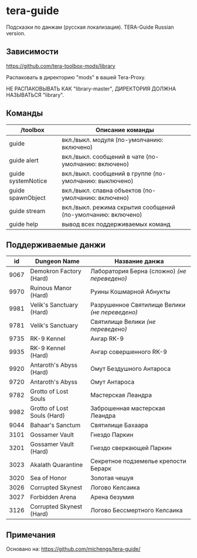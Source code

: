 # tera-guide
Подсказки по данжам (русская локализация). TERA-Guide Russian version.

## Зависимости
https://github.com/tera-toolbox-mods/library

Распаковать в директорию "mods" в вашей Tera-Proxy.

НЕ РАСПАКОВЫВАТЬ КАК "library-master", ДИРЕКТОРИЯ ДОЛЖНА НАЗЫВАТЬСЯ "library".

## Команды
/toolbox | Описание команды
--- | ---
guide| вкл./выкл. модуля (по-умолчанию: включено)
guide alert | вкл./выкл. сообщений в чате (по-умолчанию: включено)
guide systemNotice | вкл./выкл. сообщений в группе (по-умолчанию: выключено)
guide spawnObject | вкл./выкл. спавна объектов (по-умолчанию: включено)
guide stream | вкл./выкл. режима скрытия сообщений (по-умолчанию: включено)
guide help | вывод всех поддерживаемых команд

## Поддерживаемые данжи
id | Dungeon Name | Название данжа
--- | --- | ---
9067 | Demokron Factory (Hard) | Лаборатория Берна (сложно) *(не переведено)*
9970 | Ruinous Manor (Hard) | Руины Кошмарной Абнукты
9981 | Velik's Sanctuary (Hard) | Разрушенное Святилище Велики *(не переведено)*
9781 | Velik's Sanctuary | Святилище Велики *(не переведено)*
9735 | RK-9 Kennel | Ангар RK-9
9935 | RK-9 Kennel (Hard) | Ангар совершенного RK-9
9920 | Antaroth's Abyss (Hard) | Омут Бездушного Антароса
9720 | Antaroth's Abyss | Омут Антароса
9782 | Grotto of Lost Souls | Мастерская Леандра
9982 | Grotto of Lost Souls (Hard) | Заброшенная мастерская Леандра
9044 | Bahaar's Sanctum | Святилище Бахаара
3101 | Gossamer Vault | Гнездо Паркин
3201 | Gossamer Vault (Hard) | Гнездо сверкающей Паркин
3023 | Akalath Quarantine | Секретное подземелье крепости Берарк
3020 | Sea of Honor | Золотая чешуя
3026 | Corrupted Skynest | Логово Келсаика
3027 | Forbidden Arena | Арена безумия
3126 | Corrupted Skynest (Hard) | Логово Бессмертного Келсаика

## Примечания
Основано на: https://github.com/michengs/tera-guide/
